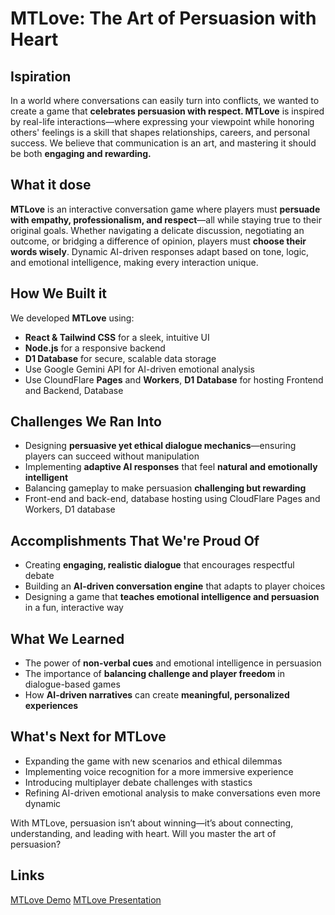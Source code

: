 # MTLove: The Art of Persuasion with Heart

## Ispiration

In a world where conversations can easily turn into conflicts, we wanted to create a game that **celebrates persuasion with respect. MTLove** is inspired by real-life interactions—where expressing your viewpoint while honoring others' feelings is a skill that shapes relationships, careers, and personal success. We believe that communication is an art, and mastering it should be both **engaging and rewarding.**

## What it dose

**MTLove** is an interactive conversation game where players must **persuade with empathy, professionalism, and respect**—all while staying true to their original goals. Whether navigating a delicate discussion, negotiating an outcome, or bridging a difference of opinion, players must **choose their words wisely**. Dynamic AI-driven responses adapt based on tone, logic, and emotional intelligence, making every interaction unique.

## How We Built it 

We developed **MTLove** using:
- **React & Tailwind CSS** for a sleek, intuitive UI
- **Node.js** for a responsive backend
- **D1 Database** for secure, scalable data storage
- Use Google Gemini API for AI-driven emotional analysis
- Use CloundFlare **Pages** and **Workers**, **D1 Database** for hosting Frontend and Backend, Database

## Challenges We Ran Into

- Designing **persuasive yet ethical dialogue mechanics**—ensuring players can succeed without manipulation
- Implementing **adaptive AI responses** that feel **natural and emotionally intelligent**
- Balancing gameplay to make persuasion **challenging but rewarding**
- Front-end and back-end, database hosting using CloudFlare Pages and Workers, D1 database

## Accomplishments That We're Proud Of

- Creating **engaging, realistic dialogue** that encourages respectful debate
- Building an **AI-driven conversation engine** that adapts to player choices
- Designing a game that **teaches emotional intelligence and persuasion** in a fun, interactive way

## What We Learned
- The power of **non-verbal cues** and emotional intelligence in persuasion
- The importance of **balancing challenge and player freedom** in dialogue-based games
- How **AI-driven narratives** can create **meaningful, personalized experiences**

## What's Next for MTLove

- Expanding the game with new scenarios and ethical dilemmas
- Implementing voice recognition for a more immersive experience
- Introducing multiplayer debate challenges with stastics
- Refining AI-driven emotional analysis to make conversations even more dynamic

With MTLove, persuasion isn’t about winning—it’s about connecting, understanding, and leading with heart. Will you master the art of persuasion?

## Links

[MTLove Demo](https://mtlove.pages.dev/)
[MTLove Presentation](https://docs.google.com/presentation/d/1RzAVOvtJObYog7s0MYRXJ5r6hafKN4E5QXXF9S2edu0/edit#slide=id.gcb9a0b074_1_0)